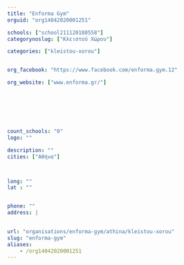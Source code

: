 ```yaml
---
title: "Enforma Gym"
orguid: "org14042020001251"

schools: ["school211120180558"]
categorynoslug: ["Κλειστού Χώρου"]

categories: ["kleistou-xorou"]


org_facebook: "https://www.facebook.com/enforma.gym.12"

org_website: ["www.enforma.gr/"]







count_schools: "0"
logo: ""

description: ""
cities: ["Αθήνα"]



long: ""
lat : ""


phone: ""
address: |
    

url: "organisations/enforma-gym/athina/kleistou-xorou"
slug: "enforma-gym"
aliases:
    - /org14042020001251
---
```



